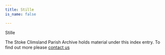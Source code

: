 ```yaml
---
title: Stille
is_name: false

---
```


Stille


The Stoke Climsland Parish Archive holds material under this index entry. To find out more please [contact us](/contact/)
